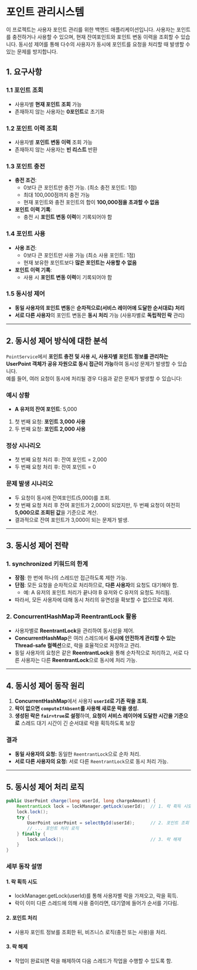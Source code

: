 # **포인트 관리시스템**

이 프로젝트는 사용자 포인트 관리를 위한 백엔드 애플리케이션입니다.
사용자는 포인트를 충전하거나 사용할 수 있으며, 현재 잔여포인트와 포인트 변동 이력을 조회할 수 있습니다.
동시성 제어를 통해 다수의 사용자가 동시에 포인트를 요청을 처리할 때 발생할 수 있는 문제를 방지합니다.

## **1.  요구사항**

### **1.1 포인트 조회**
- 사용자별 **현재 포인트 조회** 가능
- 존재하지 않는 사용자는 **0포인트**로 초기화

### **1.2 포인트 이력 조회**
- 사용자별 **포인트 변동 이력** 조회 가능
- 존재하지 않는 사용자는 **빈 리스트** 반환

### **1.3 포인트 충전**
- **충전 조건**:
    - 0보다 큰 포인트만 충전 가능. (최소 충전 포인트: 1점)
    - 최대 100,000점까지 충전 가능
    - 현재 포인트와 충전 포인트의 합이 **100,000점을 초과할 수 없음**
- **포인트 이력 기록**:
    - 충전 시 **포인트 변동 이력**이 기록되어야 함

### **1.4 포인트 사용**
- **사용 조건**:
    - 0보다 큰 포인트만 사용 가능 (최소 사용 포인트: 1점)
    - 현재 보유한 포인트보다 **많은 포인트는 사용할 수 없음**
- **포인트 이력 기록**:
    - 사용 시 **포인트 변동 이력**이 기록되어야 함

### **1.5 동시성 제어**
- **동일 사용자의 포인트 변동**은 **순차적으로(서비스 레이어에 도달한 순서대로) 처리**
- **서로 다른 사용자**의 포인트 변동은 **동시 처리** 가능 (사용자별로 **독립적인 락** 관리)


---

## **2. 동시성 제어 방식에 대한 분석**

`PointService`에서 **포인트 충전 및 사용 시,
사용자별 포인트 정보를 관리하는 UserPoint 객체가 공유 자원으로 동시 접근이 가능**하여 동시성 문제가 발생할 수 있습니다.  
예를 들어, 여러 요청이 동시에 처리될 경우 다음과 같은 문제가 발생할 수 있습니다:

### **예시 상황**
- **A 유저의 잔여 포인트**: 5,000
1. 첫 번째 요청: **포인트 3,000 사용**
2. 두 번째 요청: **포인트 2,000 사용**

### **정상 시나리오**
- 첫 번째 요청 처리 후: 잔여 포인트 = 2,000
- 두 번째 요청 처리 후: 잔여 포인트 = 0

### **문제 발생 시나리오**
- 두 요청이 동시에 잔여포인트(5,000)를 조회.
- 첫 번째 요청 처리 후 잔여 포인트가 2,000이 되었지만, 두 번째 요청이 여전히 **5,000으로 조회된 값**을 기준으로 계산.
- 결과적으로 잔여 포인트가 3,000이 되는 문제가 발생.

---

## **3. 동시성 제어 전략**

### **1. synchronized 키워드의 한계**
- **장점**: 한 번에 하나의 스레드만 접근하도록 제한 가능.
- **단점**: 모든 요청을 순차적으로 처리하므로, **다른 사용자**의 요청도 대기해야 함.
    - 예: A 유저의 포인트 처리가 끝나야 B 유저와 C 유저의 요청도 처리됨.
- 따라서, 모든 사용자에 대해 동시 처리의 유연성을 확보할 수 없으므로 제외.

### **2. ConcurrentHashMap과 ReentrantLock 활용**
- 사용자별로 **ReentrantLock**을 관리하여 동시성을 제어.
- **ConcurrentHashMap**은 여러 스레드에서 **동시에 안전하게 관리할 수 있는 Thread-safe 컬렉션**으로, 락을 효율적으로 저장하고 관리.
- 동일 사용자의 요청은 같은 **ReentrantLock**을 통해 순차적으로 처리하고, 서로 다른 사용자는 다른 **ReentrantLock**으로 동시에 처리 가능.

---

## **4. 동시성 제어 동작 원리**

1. **ConcurrentHashMap**에서 사용자 **`userId`로 기존 락을 조회.**
2. **락이 없으면 `computeIfAbsent`를 사용해 새로운 락을 생성.**
3. **생성된 락은 `fair=true`로 설정**하여, **요청이 서비스 레이어에 도달한 시간을 기준으로** 스레드 대기 시간이 긴 순서대로 락을 획득하도록 보장

### **결과**
- **동일 사용자의 요청:** 동일한 `ReentrantLock`으로 순차 처리.
- **서로 다른 사용자의 요청:** 서로 다른 `ReentrantLock`으로 동시 처리 가능.

---

## **5. 동시성 제어 처리 로직**

```java
public UserPoint charge(long userId, long chargeAmount) {
    ReentrantLock lock = lockManager.getLock(userId);  // 1. 락 획득 시도
    lock.lock();
    try {
        UserPoint userPoint = selectById(userId);      // 2. 포인트 조회
        // ... 포인트 처리 로직
    } finally {
        lock.unlock();                                 // 3. 락 해제
    }
}
```
### **세부 동작 설명**
#### 1.	락 획득 시도
- lockManager.getLock(userId)를 통해 사용자별 락을 가져오고, 락을 획득.
- 락이 이미 다른 스레드에 의해 사용 중이라면, 대기열에 들어가 순서를 기다림.
#### 2.	포인트 처리
- 사용자 포인트 정보를 조회한 뒤, 비즈니스 로직(충전 또는 사용)을 처리.
#### 3.	락 해제
- 작업이 완료되면 락을 해제하여 다음 스레드가 작업을 수행할 수 있도록 함.
